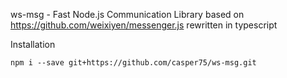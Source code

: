ws-msg - Fast Node.js Communication Library
based on https://github.com/weixiyen/messenger.js
rewritten in typescript

Installation

	npm i --save git+https://github.com/casper75/ws-msg.git
